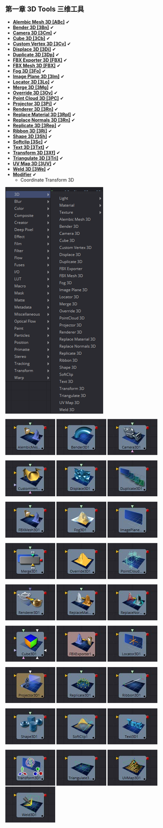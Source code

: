 ## 第一章 3D Tools 三维工具

- **[Alembic Mesh 3D [ABc]](./Alembic%20Mesh%203D%20[ABc].md)** ✔
- **[Bender 3D [3Bn]](./Bender%203D%20[3Bn].md)** ✔
- **[Camera 3D [3Cm]](./Camera%203D%20[3Cm].md)** ✔
- **[Cube 3D [3Cb]](./Cube%203D%20[3Cb].md)** ✔
- **[Custom Vertex 3D [3Cv]](./Custom%20Vertex%203D%20[3Cv].md)** ✔
- **[Displace 3D [3Di]](./Displace%203D%20[3Di].md)** ✔
- **[Duplicate 3D [3Dp]](./Duplicate%203D%20[3Dp].md)** ✔
- **[FBX Exporter 3D [FBX]](./FBX%20Exporter%203D%20[FBX].md)** ✔
- **[FBX Mesh 3D [FBX]](./FBX%20Mesh%203D%20[FBX].md)** ✔
- **[Fog 3D [3Fo]](./Fog%203D%20[3Fo].md)** ✔
- **[Image Plane 3D [3Im]](./Image%20Plane%203D%20[3Im].md)** ✔
- **[Locator 3D [3Lo]](./Locator%203D%20[3Lo].md)** ✔
- **[Merge 3D [3Mg]](./Merge%203D%20[3Mg].md)** ✔
- **[Override 3D [3Ov]](./Override%203D%20[3Ov].md)** ✔
- **[Point Cloud 3D [3PC]](./Point%20Cloud%203D%20[3PC].md)** ✔
- **[Projector 3D [3Pj]](./Projector%203D%20[3Pj].md)** ✔
- **[Renderer 3D [3Rn]](./Renderer%203D%20[3Rn].md)** ✔
- **[Replace Material 3D [3Rpl]](./Replace%20Material%203D%20[3Rpl].md)** ✔
- **[Replace Normals 3D [3Rn]](./Replace%20Normals%203D%20[3Rn].md)** ✔
- **[Replicate 3D [3Rep]](./Replicate%203D%20[3Rep].md)** ✔
- **[Ribbon 3D [3Ri]](./Ribbon%203D%20[3Ri].md)** ✔
- **[Shape 3D [3Sh]](./Shape%203D%20[3Sh].md)** ✔
- **[Softclip [3Sc]](./Softclip%20[3Sc].md)** ✔
- **[Text 3D [3Txt]](./Text%203D%20[3Txt].md)** ✔
- **[Transform 3D [3Xf]](./Transform%203D%20[3Xf].md)** ✔
- **[Triangulate 3D [3Tri]](./Triangulate%203D%20[3Tri].md)** ✔
- **[UV Map 3D [3UV]](./UV%20Map%203D%20[3UV].md)** ✔
- **[Weld 3D [3We]](./Weld%203D%20[3We].md)** ✔
- **[Modifier](./Modifier.md)** ✔
  - Coordinate Transform 3D

![index_menu](images/index_menu.png)

 ![index_AlembicMesh3D](images/index_AlembicMesh3D.jpg) ![index_Bender3D](images/index_Bender3D.jpg) ![index_Camera3D](images/index_Camera3D.jpg)

 ![index_CustomVertex3D](images/index_CustomVertex3D.jpg) ![index_Displace3D](images/index_Displace3D.jpg) ![index_Duplicate3D](images/index_Duplicate3D.jpg)

 ![index_FBXMesh3D](images/index_FBXMesh3D.jpg) ![index_Fog3D](images/index_Fog3D.jpg) ![index_ImagePlane3D](images/index_ImagePlane3D.jpg)

 ![index_Merge3D](images/index_Merge3D.jpg) ![index_Override3D](images/index_Override3D.jpg) ![index_PointCloud3D](images/index_PointCloud3D.jpg)

 ![index_Renderer3D](images/index_Renderer3D.jpg) ![index_ReplaceMaterial3D](images/index_ReplaceMaterial3D.jpg) ![index_ReplaceNormals3D](images/index_ReplaceNormals3D.jpg)

 ![index_Cube3D](images/index_Cube3D.jpg) ![index_FBXExporter3D](images/index_FBXExporter3D.jpg) ![index_Locator3D](images/index_Locator3D.jpg)

 ![index_Projector3D](images/index_Projector3D.jpg) ![index_Replicate3D](images/index_Replicate3D.jpg) ![index_Ribbon3D](images/index_Ribbon3D.jpg)

 ![index_Shape3D](images/index_Shape3D.jpg) ![index_Softclip](images/index_Softclip.jpg) ![index_Text3D](images/index_Text3D.jpg)

 ![index_Transform3D](images/index_Transform3D.jpg) ![index_Triangulate3D](images/index_Triangulate3D.jpg) ![index_UVMap3D](images/index_UVMap3D.jpg) ![index_Weld3D](images/index_Weld3D.jpg)